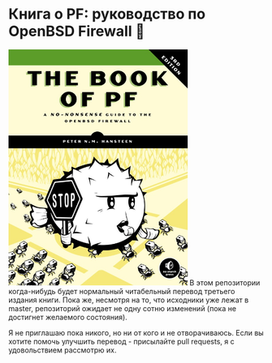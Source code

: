 # Книга о PF: руководство по OpenBSD Firewall :blowfish:

<img src="img/the_book_of_pf.jpg" height="466">
В этом репозитории когда-нибудь будет нормальный читабельный перевод
третьего издания книги.
Пока же, несмотря на то, что исходники уже лежат в master, репозиторий
ожидает не одну сотню изменений (пока не достигнет желаемого состояния).

Я не приглашаю пока никого, но ни от кого и не отворачиваюсь. Если вы
хотите помочь улучшить перевод - присылайте pull requests, я с
удовольствием рассмотрю их.
